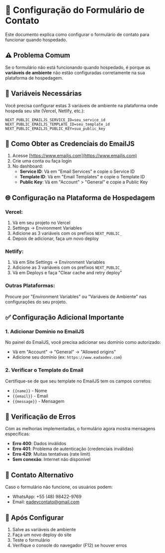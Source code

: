 # 🚀 Configuração do Formulário de Contato

Este documento explica como configurar o formulário de contato para funcionar quando hospedado.

## ⚠️ Problema Comum

Se o formulário não está funcionando quando hospedado, é porque as **variáveis de ambiente** não estão configuradas corretamente na sua plataforma de hospedagem.

## 📝 Variáveis Necessárias

Você precisa configurar estas 3 variáveis de ambiente na plataforma onde hospeda seu site (Vercel, Netlify, etc.):

```
NEXT_PUBLIC_EMAILJS_SERVICE_ID=seu_service_id
NEXT_PUBLIC_EMAILJS_TEMPLATE_ID=seu_template_id
NEXT_PUBLIC_EMAILJS_PUBLIC_KEY=sua_public_key
```

## 🔧 Como Obter as Credenciais do EmailJS

1. Acesse [https://www.emailjs.com](https://www.emailjs.com)
2. Crie uma conta ou faça login
3. No dashboard:
   - **Service ID**: Vá em "Email Services" e copie o Service ID
   - **Template ID**: Vá em "Email Templates" e copie o Template ID
   - **Public Key**: Vá em "Account" > "General" e copie a Public Key

## 🌐 Configuração na Plataforma de Hospedagem

### Vercel:
1. Vá em seu projeto no Vercel
2. Settings → Environment Variables
3. Adicione as 3 variáveis com os prefixos `NEXT_PUBLIC_`
4. Depois de adicionar, faça um novo deploy

### Netlify:
1. Vá em Site Settings → Environment Variables
2. Adicione as 3 variáveis com os prefixos `NEXT_PUBLIC_`
3. Vá em Deploys e faça "Clear cache and retry deploy"

### Outras Plataformas:
Procure por "Environment Variables" ou "Variáveis de Ambiente" nas configurações do seu projeto.

## ✅ Configuração Adicional Importante

### 1. Adicionar Domínio no EmailJS

No painel do EmailJS, você precisa adicionar seu domínio como autorizado:
- Vá em "Account" → "General" → "Allowed origins"
- Adicione seu domínio (ex: `https://www.eadaodev.com`)

### 2. Verificar o Template do Email

Certifique-se de que seu template no EmailJS tem os campos corretos:
- `{{name}}` - Nome
- `{{email}}` - Email
- `{{message}}` - Mensagem

## 🐛 Verificação de Erros

Com as melhorias implementadas, o formulário agora mostra mensagens específicas:

- **Erro 400**: Dados inválidos
- **Erro 401**: Problema de autenticação (credenciais inválidas)
- **Erro 429**: Muitas tentativas (rate limit)
- **Sem conexão**: Internet não disponível

## 📧 Contato Alternativo

Caso o formulário não funcione, os usuários podem:
- WhatsApp: +55 (48) 98422-9769
- Email: eadevcontato@gmail.com

## 🔄 Após Configurar

1. Salve as variáveis de ambiente
2. Faça um novo deploy do site
3. Teste o formulário
4. Verifique o console do navegador (F12) se houver erros

